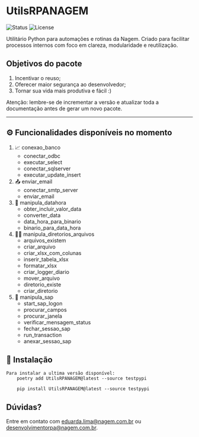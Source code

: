 # UtilsRPANAGEM

![Status](https://img.shields.io/badge/status-experimental-orange)
![License](https://img.shields.io/badge/license-MIT-blue)

Utilitário Python para automações e rotinas da Nagem. Criado para facilitar processos internos com foco em clareza, modularidade e reutilização.

## Objetivos do pacote
1. Incentivar o reuso;
2. Oferecer maior segurança ao desenvolvedor;
3. Tornar sua vida mais produtiva e fácil :)

Atenção: lembre-se de incrementar a versão e atualizar toda a documentação antes de gerar um novo pacote.

---

## ⚙️ Funcionalidades disponíveis no momento
1. 📈 conexao_banco
    - conectar_odbc
    - executar_select
    - conectar_sqlserver
    - executar_update_insert
2. 📤 enviar_email
    - conectar_smtp_server
    - enviar_email
3. 📅 manipula_datahora
    - obter_incluir_valor_data
    - converter_data
    - data_hora_para_binario
    - binario_para_data_hora
4. 📁📝 manipula_diretorios_arquivos
    - arquivos_existem
    - criar_arquivo
    - criar_xlsx_com_colunas
    - inserir_tabela_xlsx
    - formatar_xlsx
    - criar_logger_diario
    - mover_arquivo
    - diretorio_existe
    - criar_diretorio
5. 🧩 manipula_sap
    - start_sap_logon
    - procurar_campos
    - procurar_janela
    - verificar_mensagem_status
    - fechar_sessao_sap
    - run_transaction
    - anexar_sessao_sap


## 🚀 Instalação
    Para instalar a ultima versão disponível:
        poetry add UtilsRPANAGEM@latest --source testpypi

        pip install UtilsRPANAGEM@latest --source testpypi

 

## Dúvidas?
Entre em contato com eduarda.lima@nagem.com.br ou desenvolvimentorpa@nagem.com.br.
